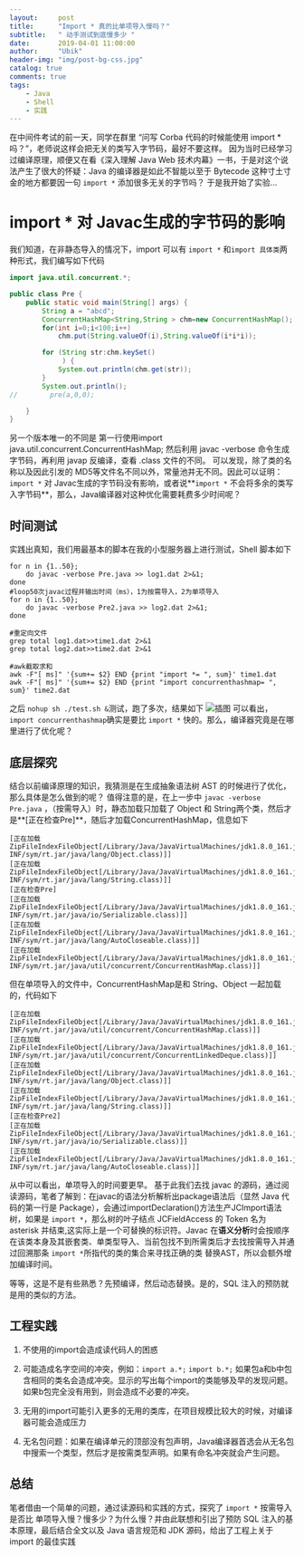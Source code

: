 ```yaml
---
layout:     post
title:      "Import * 真的比单项导入慢吗？"
subtitle:   " 动手测试到底慢多少 "
date:       2019-04-01 11:00:00
author:     "Ubik"
header-img: "img/post-bg-css.jpg"
catalog: true
comments: true
tags:
    - Java
    - Shell
    - 实践
---
```

在中间件考试的前一天，同学在群里 “问写 Corba 代码的时候能使用 import * 吗？”，老师说这样会把无关的类写入字节码，最好不要这样。
因为当时已经学习过编译原理，顺便又在看《深入理解 Java Web 技术内幕》一书，于是对这个说法产生了很大的怀疑：Java 的编译器是如此不智能以至于 Bytecode 这种寸土寸金的地方都要因一句 `import *` 添加很多无关的字节吗？
于是我开始了实验...
# import * 对 Javac生成的字节码的影响
我们知道，在非静态导入的情况下，import 可以有 `import *` 和`import 具体类`两种形式，我们编写如下代码
``` java
import java.util.concurrent.*;

public class Pre {
    public static void main(String[] args) {
        String a = "abcd";
        ConcurrentHashMap<String,String > chm=new ConcurrentHashMap();
        for(int i=0;i<100;i++)
            chm.put(String.valueOf(i),String.valueOf(i*i*i));

        for (String str:chm.keySet()
             ) {
            System.out.println(chm.get(str));
        }
        System.out.println();
//        pre(a,0,0);

    }
}
```
另一个版本唯一的不同是 第一行使用import java.util.concurrent.ConcurrentHashMap;
然后利用 javac -verbose 命令生成字节码，再利用 javap 反编译，查看 .class 文件的不同。
可以发现，除了类的名称以及因此引发的 MD5等文件名不同以外，常量池并无不同。因此可以证明：`import *` 对 Javac生成的字节码没有影响，或者说**`import *` 不会将多余的类写入字节码**，那么，Java编译器对这种优化需要耗费多少时间呢？
## 时间测试
实践出真知，我们用最基本的脚本在我的小型服务器上进行测试，Shell 脚本如下
``` shell
for n in {1..50};
    do javac -verbose Pre.java >> log1.dat 2>&1; 
done
#loop50次javac过程并输出时间（ms），1为按需导入，2为单项导入
for n in {1..50};
    do javac -verbose Pre2.java >> log2.dat 2>&1;
done

#重定向文件
grep total log1.dat>>time1.dat 2>&1
grep total log2.dat>>time2.dat 2>&1

#awk截取求和
awk -F"[ ms]" '{sum+= $2} END {print "import *= ", sum}' time1.dat
awk -F"[ ms]" '{sum+= $2} END {print "import concurrenthashmap= ", sum}' time2.dat

```
之后 `nohup sh ./test.sh &`测试，跑了多次，结果如下
![插图]({{site.baseurl}}/img/D243310154EB89DCC999CB05B200D8E0.jpg)
可以看出，`import concurrenthashmap`确实是要比 `import *` 快的。那么，编译器究竟是在哪里进行了优化呢？

## 底层探究
结合以前编译原理的知识，我猜测是在生成抽象语法树 AST 的时候进行了优化，那么具体是怎么做到的呢？
值得注意的是，在上一步中 `javac -verbose Pre.java` ，（按需导入）时，静态加载只加载了 Object 和 String两个类，然后才是**[正在检查Pre]**，随后才加载ConcurrentHashMap，信息如下
``` shell
[正在加载ZipFileIndexFileObject[/Library/Java/JavaVirtualMachines/jdk1.8.0_161.jdk/Contents/Home/lib/ct.sym(META-INF/sym/rt.jar/java/lang/Object.class)]]
[正在加载ZipFileIndexFileObject[/Library/Java/JavaVirtualMachines/jdk1.8.0_161.jdk/Contents/Home/lib/ct.sym(META-INF/sym/rt.jar/java/lang/String.class)]]
[正在检查Pre]
[正在加载ZipFileIndexFileObject[/Library/Java/JavaVirtualMachines/jdk1.8.0_161.jdk/Contents/Home/lib/ct.sym(META-INF/sym/rt.jar/java/io/Serializable.class)]]
[正在加载ZipFileIndexFileObject[/Library/Java/JavaVirtualMachines/jdk1.8.0_161.jdk/Contents/Home/lib/ct.sym(META-INF/sym/rt.jar/java/lang/AutoCloseable.class)]]
[正在加载ZipFileIndexFileObject[/Library/Java/JavaVirtualMachines/jdk1.8.0_161.jdk/Contents/Home/lib/ct.sym(META-INF/sym/rt.jar/java/util/concurrent/ConcurrentHashMap.class)]]
```
但在单项导入的文件中，ConcurrentHashMap是和 String、Object 一起加载的，代码如下
``` shell
[正在加载ZipFileIndexFileObject[/Library/Java/JavaVirtualMachines/jdk1.8.0_161.jdk/Contents/Home/lib/ct.sym(META-INF/sym/rt.jar/java/util/concurrent/ConcurrentHashMap.class)]]
[正在加载ZipFileIndexFileObject[/Library/Java/JavaVirtualMachines/jdk1.8.0_161.jdk/Contents/Home/lib/ct.sym(META-INF/sym/rt.jar/java/util/concurrent/ConcurrentLinkedDeque.class)]]
[正在加载ZipFileIndexFileObject[/Library/Java/JavaVirtualMachines/jdk1.8.0_161.jdk/Contents/Home/lib/ct.sym(META-INF/sym/rt.jar/java/lang/Object.class)]]
[正在加载ZipFileIndexFileObject[/Library/Java/JavaVirtualMachines/jdk1.8.0_161.jdk/Contents/Home/lib/ct.sym(META-INF/sym/rt.jar/java/lang/String.class)]]
[正在检查Pre2]
[正在加载ZipFileIndexFileObject[/Library/Java/JavaVirtualMachines/jdk1.8.0_161.jdk/Contents/Home/lib/ct.sym(META-INF/sym/rt.jar/java/io/Serializable.class)]]
[正在加载ZipFileIndexFileObject[/Library/Java/JavaVirtualMachines/jdk1.8.0_161.jdk/Contents/Home/lib/ct.sym(META-INF/sym/rt.jar/java/lang/AutoCloseable.class)]]
```
从中可以看出，单项导入的时间要更早。
基于此我们去找 javac 的源码，通过阅读源码，笔者了解到：在javac的语法分析解析出package语法后（显然 Java 代码的第一行是 Package），会通过importDeclaration()方法生产JCImport语法树，如果是 `import *`，那么树的叶子结点 JCFieldAccess 的 Token 名为 asterisk 并结束,这实际上是一个可替换的标识符。Javac 在**语义分析**时会按顺序在该类本身及其嵌套类、单类型导入、当前包找不到所需类后才去找按需导入并通过回溯那条 `import *`所指代的类的集合来寻找正确的类 替换AST，所以会额外增加编译时间。

等等，这是不是有些熟悉？先预编译，然后动态替换。是的，SQL 注入的预防就是用的类似的方法。
## 工程实践
1. 不使用的import会造成读代码人的困惑

2. 可能造成名字空间的冲突，例如：`import a.*;` `import b.*;`
 如果包a和b中包含相同的类名会造成冲突。显示的写出每个import的类能够及早的发现问题。如果b包完全没有用到，则会造成不必要的冲突。
3. 无用的import可能引入更多的无用的类库，在项目规模比较大的时候，对编译器可能会造成压力
4. 无名包问题：如果在编译单元的顶部没有包声明，Java编译器首选会从无名包中搜索一个类型，然后才是按需类型声明。如果有命名冲突就会产生问题。


## 总结
笔者借由一个简单的问题，通过读源码和实践的方式，探究了 `import *` 按需导入是否比 单项导入慢？慢多少？为什么慢？并由此联想和引出了预防 SQL 注入的基本原理，最后结合全文以及 Java 语言规范和 JDK 源码，给出了工程上关于 import 的最佳实践
